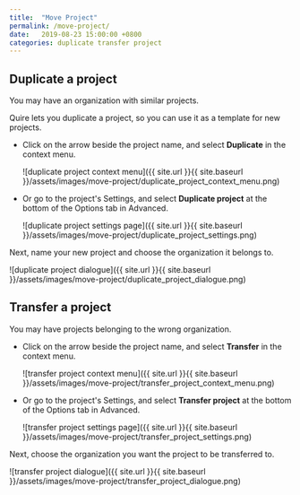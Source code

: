 ```yaml
---
title:  "Move Project"
permalink: /move-project/
date:   2019-08-23 15:00:00 +0800
categories: duplicate transfer project
---
```


## Duplicate a project 

You may have an organization with similar projects.

Quire lets you duplicate a project, so you can use it as a template for new projects.

- Click on the arrow beside the project name, and select **Duplicate** in the context menu.

	![duplicate project context menu]({{ site.url }}{{ site.baseurl }}/assets/images/move-project/duplicate_project_context_menu.png)

- Or go to the project's Settings, and select **Duplicate project** at the bottom of the Options tab in Advanced.

	![duplicate project settings page]({{ site.url }}{{ site.baseurl }}/assets/images/move-project/duplicate_project_settings.png)


Next, name your new project and choose the organization it belongs to.

![duplicate project dialogue]({{ site.url }}{{ site.baseurl }}/assets/images/move-project/duplicate_project_dialogue.png)



## Transfer a project 

You may have projects belonging to the wrong organization.

- Click on the arrow beside the project name, and select **Transfer** in the context menu.

	![transfer project context menu]({{ site.url }}{{ site.baseurl }}/assets/images/move-project/transfer_project_context_menu.png)


- Or go to the project's Settings, and select **Transfer project** at the bottom of the Options tab in Advanced.
	
	![transfer project settings page]({{ site.url }}{{ site.baseurl }}/assets/images/move-project/transfer_project_settings.png)

Next, choose the organization you want the project to be transferred to.

![transfer project dialogue]({{ site.url }}{{ site.baseurl }}/assets/images/move-project/transfer_project_dialogue.png)



